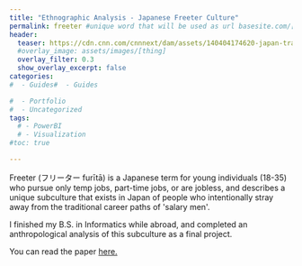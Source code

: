 ```yaml
---
title: "Ethnographic Analysis - Japanese Freeter Culture"
permalink: freeter #unique word that will be used as url basesite.com/[word]
header:
  teaser: https://cdn.cnn.com/cnnnext/dam/assets/140404174620-japan-travel-tips-conbini-horizontal-large-gallery.jpg
  #overlay_image: assets/images/[thing]
  overlay_filter: 0.3
  show_overlay_excerpt: false
categories:
#  - Guides#  - Guides

#  - Portfolio
#  - Uncategorized
tags:
  # - PowerBI
  # - Visualization
#toc: true

---
```


Freeter (フリーター furītā) is a Japanese term for young individuals (18-35) who pursue only temp jobs, part-time jobs, or are jobless, and describes a unique subculture that exists in Japan of people who intentionally stray away from the traditional career paths of 'salary men'.

I finished my B.S. in Informatics while abroad, and completed an anthropological analysis of this subculture as a final project.

You can read the paper [here.](https://docs.google.com/document/d/1deRn1GY3A-YWmuzv-tacOQqQodWIQqQWJ9PnZidKvxg/edit?usp=sharing)
